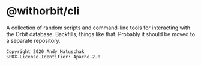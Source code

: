 # @withorbit/cli

A collection of random scripts and command-line tools for interacting with the Orbit database. Backfills, things like that. Probably it should be moved to a separate repository.

```
Copyright 2020 Andy Matuschak
SPDX-License-Identifier: Apache-2.0
```
